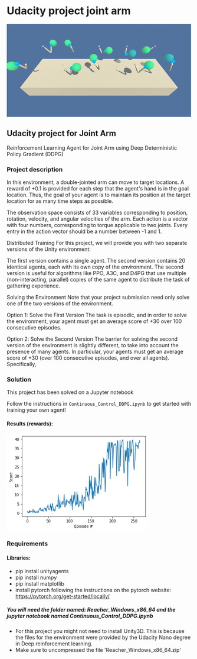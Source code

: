 # Udacity project joint arm

![sample](./trained_arms.gif)

## Udacity project for Joint Arm

Reinforcement Learning Agent for Joint Arm using Deep Deterministic Policy Gradient (DDPG)

### Project description

In this environment, a double-jointed arm can move to target locations. A reward of +0.1 is provided for each step that the agent's hand is in the goal location. Thus, the goal of your agent is to maintain its position at the target location for as many time steps as possible.

The observation space consists of 33 variables corresponding to position, rotation, velocity, and angular velocities of the arm. Each action is a vector with four numbers, corresponding to torque applicable to two joints. Every entry in the action vector should be a number between -1 and 1.

Distributed Training
For this project, we will provide you with two separate versions of the Unity environment:

The first version contains a single agent.
The second version contains 20 identical agents, each with its own copy of the environment.
The second version is useful for algorithms like PPO, A3C, and D4PG that use multiple (non-interacting, parallel) copies of the same agent to distribute the task of gathering experience.

Solving the Environment
Note that your project submission need only solve one of the two versions of the environment.

Option 1: Solve the First Version
The task is episodic, and in order to solve the environment, your agent must get an average score of +30 over 100 consecutive episodes.

Option 2: Solve the Second Version
The barrier for solving the second version of the environment is slightly different, to take into account the presence of many agents. In particular, your agents must get an average score of +30 (over 100 consecutive episodes, and over all agents). Specifically,

### Solution

This project has been solved on a Jupyter notebook 

Follow the instructions in `Continuous_Control_DDPG.ipynb` to get started with training your own agent!  

#### Results (rewards):
![results](./plot_p2.PNG)

### Requirements
#### Libraries:
* pip install unityagents
* pip install numpy
* pip install matplotlib
* install pytorch following the instructions on the pytorch website: https://pytorch.org/get-started/locally/

##### You will need the folder named: Reacher_Windows_x86_64 and the jupyter notebook named Continuous_Control_DDPG.ipynb

* For this project you might not need to install Unity3D. This is because the files for the environment were provided by the Udacity Nano degree in Deep reinforcement learning.
* Make sure to uncompressed the file 'Reacher_Windows_x86_64.zip'
